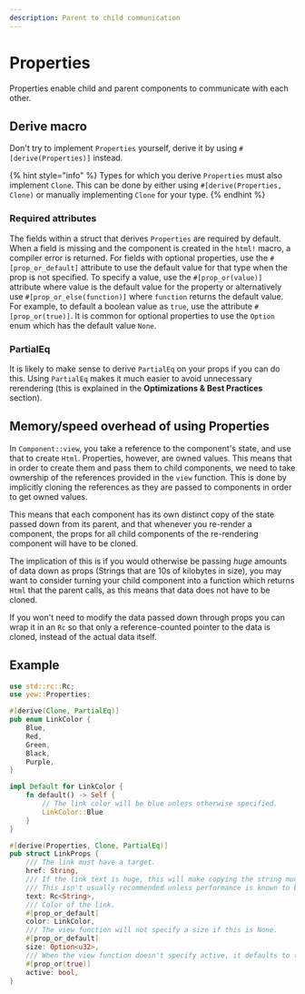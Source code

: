 ```yaml
---
description: Parent to child communication
---
```


# Properties

Properties enable child and parent components to communicate with each other.

## Derive macro

Don't try to implement `Properties` yourself, derive it by using `#[derive(Properties)]` instead.

{% hint style="info" %}
Types for which you derive `Properties` must also implement `Clone`. This can be done by either using
`#[derive(Properties, Clone)` or manually implementing `Clone` for your type.
{% endhint %}

### Required attributes

The fields within a struct that derives `Properties` are required by default. When a field is missing
and the component is created in the `html!` macro, a compiler error is returned. For fields with 
optional properties, use the `#[prop_or_default]` attribute to use the default value for that type 
when the prop is not specified. To specify a value, use the `#[prop_or(value)]` attribute where value
is the default value for the property or alternatively use `#[prop_or_else(function)]` where 
`function` returns the default value. For example, to default a boolean value as `true`, use the 
attribute `#[prop_or(true)]`. It is common for optional properties to use the `Option` enum which has the default value `None`.

### PartialEq

It is likely to make sense to derive `PartialEq` on your props if you can do this. Using `PartialEq` 
makes it much easier to avoid unnecessary rerendering \(this is explained in the 
**Optimizations & Best Practices** section\).

## Memory/speed overhead of using Properties

In `Component::view`, you take a reference to the component's state, and use that to create `Html`. 
Properties, however, are owned values. This means that in order to create them and pass them to child
components, we need to take ownership of the references provided in the `view` function. This is 
done by implicitly cloning the references as they are passed to components in order to get owned 
values.

This means that each component has its own distinct copy of the state passed down from its parent, 
and that whenever you re-render a component, the props for all child components of the re-rendering 
component will have to be cloned.

The implication of this is if you would otherwise be passing _huge_ amounts of data down as props 
\(Strings that are 10s of kilobytes in size\), you may want to consider turning your child component
into a function which returns `Html` that the parent calls, as this means that data does not have 
to be cloned.

If you won't need to modify the data passed down through props you can wrap it in an `Rc` so that 
only a reference-counted pointer to the data is cloned, instead of the actual data itself.

## Example

```rust
use std::rc::Rc;
use yew::Properties;

#[derive(Clone, PartialEq)]
pub enum LinkColor {
    Blue,
    Red,
    Green,
    Black,
    Purple,
}

impl Default for LinkColor {
    fn default() -> Self {
        // The link color will be blue unless otherwise specified.
        LinkColor::Blue
    }
}

#[derive(Properties, Clone, PartialEq)]
pub struct LinkProps {
    /// The link must have a target.
    href: String,
    /// If the link text is huge, this will make copying the string much cheaper.
    /// This isn't usually recommended unless performance is known to be a problem.
    text: Rc<String>,
    /// Color of the link.
    #[prop_or_default]
    color: LinkColor,
    /// The view function will not specify a size if this is None.
    #[prop_or_default]
    size: Option<u32>,
    /// When the view function doesn't specify active, it defaults to true.
    #[prop_or(true)]
    active: bool,
}
```
